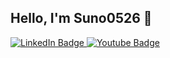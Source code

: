 <h2>
  Hello, I'm Suno0526 👋
</h2>

<div id="badges">
  <a href="https://www.linkedin.com/in/logan-makris-9a6124227">
    <img src="https://img.shields.io/badge/LinkedIn-blue?style=for-the-badge&logo=linkedin&logoColor=white" alt="LinkedIn Badge"/>
  </a>
  <a href="https://youtube.com/@kidsuno">
    <img src="https://img.shields.io/badge/YouTube-red?style=for-the-badge&logo=youtube&logoColor=white" alt="Youtube Badge"/>
  </a>
</div>

<img src="https://komarev.com/ghpvc/?username=Suno0526&style=flat-square&color=blue" alt=""/>
